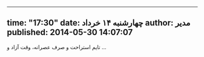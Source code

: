 ----------
time: "17:30"
date: چهارشنبه ۱۴ خرداد
author: مدیر
published: 2014-05-30 14:07:07
----------
تایم استراحت و صرف عصرانه، وقت آزاد و ...
